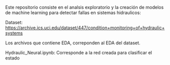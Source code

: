 Este repositorio consiste en el analsis exploratorio y la creación de modelos de machine learning para detectar fallas en sistemas hidraulicos:

Dataset: https://archive.ics.uci.edu/dataset/447/condition+monitoring+of+hydraulic+systems

Los archivos que contiene EDA, correponden al EDA del dataset.

Hydraulic_Neural.ipynb: Corresponde a la red creada para clasificar el estado
